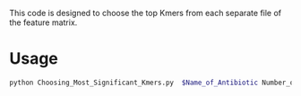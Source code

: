 This code is designed to choose the top Kmers from each separate file of the feature matrix. 

# Usage
```bash
python Choosing_Most_Significant_Kmers.py  $Name_of_Antibiotic Number_of_Top_Kmers Number_of_samples Kmers_address Top_kmers_for_each_drug_address Chi_score_addresses_for_each_drug Phenotypes_address
```